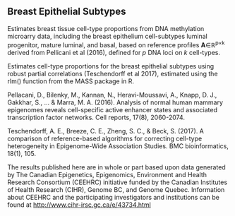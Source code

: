 <h2>Breast Epithelial Subtypes</h2>

Estimates breast tissue cell-type proportions from DNA methylation microarry data, including the breast epithelium cell-subtypes luminal progenitor, mature luminal, and basal, based on reference profiles <strong>A</strong>∈ℝ<sup>p×k</sup> derived from Pellicani et al (2016), defined for <em>p</em> DNA loci on <em>k</em> cell-types.

Estimates cell-type proportions for the breast epithelial subtypes using robust partial correlations (Teschendorff et al 2017), estimated using the rlm() function from the MASS package in R.

Pellacani, D., Bilenky, M., Kannan, N., Heravi-Moussavi, A., Knapp, D. J., Gakkhar, S., ... & Marra, M. A. (2016). Analysis of normal human mammary epigenomes reveals cell-specific active enhancer states and associated transcription factor networks. Cell reports, 17(8), 2060-2074.

Teschendorff, A. E., Breeze, C. E., Zheng, S. C., & Beck, S. (2017). A comparison of reference-based algorithms for correcting cell-type heterogeneity in Epigenome-Wide Association Studies. BMC bioinformatics, 18(1), 105.

The results published here are in whole or part based upon data generated by The Canadian Epigenetics, Epigenomics, Environment and Health Research Consortium (CEEHRC) initiative funded by the Canadian Institutes of Health Research (CIHR), Genome BC, and Genome Quebec. Information about CEEHRC and the participating investigators and institutions can be found at http://www.cihr-irsc.gc.ca/e/43734.html
